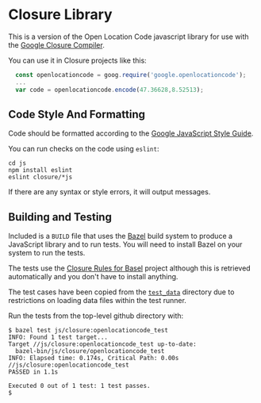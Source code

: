 # Closure Library

This is a version of the Open Location Code javascript library for use with the
[Google Closure Compiler](https://github.com/google/closure-compiler).

You can use it in Closure projects like this:

```javascript
  const openlocationcode = goog.require('google.openlocationcode');
  ...
  var code = openlocationcode.encode(47.36628,8.52513);
```

## Code Style And Formatting

Code should be formatted according to the
[Google JavaScript Style Guide](https://google.github.io/styleguide/jsguide.html).

You can run checks on the code using `eslint`:

```
cd js
npm install eslint
eslint closure/*js
```

If there are any syntax or style errors, it will output messages.

## Building and Testing

Included is a `BUILD` file that uses the [Bazel](https://bazel.build/) build system to produce a JavaScript library and to run tests. You will need to install Bazel on your system to run the tests.

The tests use the [Closure Rules for Basel](https://github.com/bazelbuild/rules_closure) project although this is retrieved automatically and you don't have to install anything.

The test cases have been copied from the [`test_data`](https://github.com/google/open-location-code/blob/main/test_data) directory due to restrictions on loading data files within the test runner.

Run the tests from the top-level github directory with:

```
$ bazel test js/closure:openlocationcode_test
INFO: Found 1 test target...
Target //js/closure:openlocationcode_test up-to-date:
  bazel-bin/js/closure/openlocationcode_test
INFO: Elapsed time: 0.174s, Critical Path: 0.00s
//js/closure:openlocationcode_test                                       PASSED in 1.1s

Executed 0 out of 1 test: 1 test passes.
$
```

